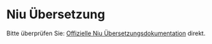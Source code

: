 # Niu Übersetzung

Bitte überprüfen Sie: [Offizielle Niu Übersetzungsdokumentation](https://niutrans.com/documents/contents/question/1) direkt.